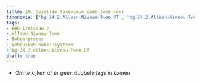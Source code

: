 ```yaml
---
title: 19. Dezelfde taxonomie code twee keer
taxonomie: ['bg-24.2.Alleen-Niveau-Twee.DT', 'bg-24.2.Alleen-Niveau-Twee.DT']
tags:
- HBO-i/niveau-2
- Alleen-Niveau-Twee
- Beheerproces
- Gebruiken beheersysteem
- bg-24.2.Alleen-Niveau-Twee.DT
draft: true 
---
```


- Om te kijken of er geen dubbele tags in komen

